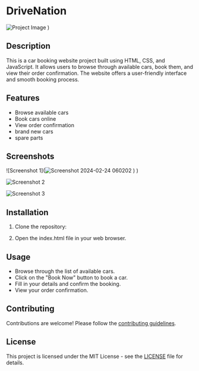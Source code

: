 # DriveNation

![Project Image](![home](https://github.com/Talhaashraf92/Drivenation/assets/156705234/c21bf38d-f823-4258-88ba-b5a601e57bca))
)

## Description

This is a car booking website project built using HTML, CSS, and JavaScript. It allows users to browse through available cars, book them, and view their order confirmation. The website offers a user-friendly interface and smooth booking process.

## Features

- Browse available cars
- Book cars online
- View order confirmation
- brand new cars
- spare parts

## Screenshots

![Screenshot 1](![Screenshot 2024-02-24 060202](https://github.com/Talhaashraf92/Drivenation/assets/156705234/5b55a69c-4fd1-4c7d-be7a-4800e6a6cc6a)
)
)

![Screenshot 2](images/tah.png)

![Screenshot 3](images/th.png)

## Installation

1. Clone the repository:

2. Open the index.html file in your web browser.

## Usage

- Browse through the list of available cars.
- Click on the "Book Now" button to book a car.
- Fill in your details and confirm the booking.
- View your order confirmation.

## Contributing

Contributions are welcome! Please follow the [contributing guidelines](CONTRIBUTING.md).

## License

This project is licensed under the MIT License - see the [LICENSE](LICENSE) file for details.
